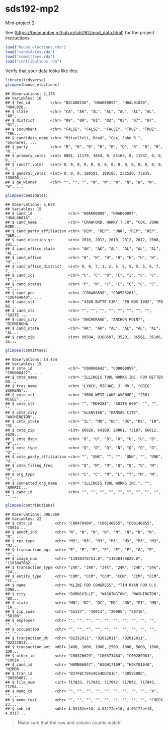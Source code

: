 sds192-mp2
================

Mini-project 2:

See (<https://beanumber.github.io/sds192/mod_data.html>) for the project instructions

``` r
load("house_elections.rda")
load("candidates.rda")
load("committees.rda")
load("contributions.rda")
```

Verify that your data looks like this:

``` r
library(tidyverse)
glimpse(house_elections)
```

    ## Observations: 2,178
    ## Variables: 10
    ## $ fec_id         <chr> "B2CA08156", "H0AK00097", "H0AL01030", "H0AL020...
    ## $ state          <chr> "CA", "AK", "AL", "AL", "AL", "AL", "AL", "AR",...
    ## $ district       <chr> "08", "00", "01", "02", "05", "07", "07", "01",...
    ## $ incumbent      <chr> "FALSE", "FALSE", "FALSE", "TRUE", "TRUE", "TRU...
    ## $ candidate_name <chr> "Mitzelfelt, Brad", "Cox, John R.", "Gounares, ...
    ## $ party          <chr> "R", "R", "R", "R", "R", "D", "R", "R", "R", "R...
    ## $ primary_votes  <int> 8801, 11179, 3854, 0, 65163, 0, 11537, 0, 0, 0,...
    ## $ runoff_votes   <int> 0, 0, 0, 0, 0, 0, 0, 0, 0, 0, 0, 0, 0, 0, 0, 0,...
    ## $ general_votes  <int> 0, 0, 0, 180591, 189185, 232520, 73835, 138800,...
    ## $ ge_winner      <chr> "", "", "", "W", "W", "W", "N", "W", "W", "W", ...

``` r
glimpse(candidates)
```

    ## Observations: 5,628
    ## Variables: 15
    ## $ cand_id                <chr> "H0AK00089", "H0AK00097", "H0AL00016", ...
    ## $ cand_name              <chr> "CRAWFORD, HARRY T JR", "COX, JOHN ROBE...
    ## $ cand_party_affiliation <chr> "DEM", "REP", "UNK", "REP", "REP", "DEM...
    ## $ cand_election_yr       <int> 2010, 2012, 2010, 2012, 2012, 2008, 201...
    ## $ cand_office_state      <chr> "AK", "AK", "AL", "AL", "AL", "AL", "AL...
    ## $ cand_office            <chr> "H", "H", "H", "H", "H", "H", "H", "H",...
    ## $ cand_office_district   <int> 0, 0, 7, 1, 2, 5, 5, 5, 5, 5, 6, 7, 7, ...
    ## $ cand_ici               <chr> "C", "C", "O", "C", "I", "C", "C", "I",...
    ## $ cand_status            <chr> "P", "N", "C", "C", "C", "C", "C", "C",...
    ## $ cand_pcc               <chr> "C00466698", "C00525261", "C00464040", ...
    ## $ cand_st1               <chr> "4350 BUTTE CIR", "PO BOX 1092", "PO BO...
    ## $ cand_st2               <chr> "", "", "", "", "", "", "", "", "SUITE ...
    ## $ cand_city              <chr> "ANCHORAGE", "ANCHOR POINT", "BIRMINGHA...
    ## $ cand_state             <chr> "AK", "AK", "AL", "AL", "AL", "AL", "AL...
    ## $ cand_zip               <int> 99504, 8388607, 35201, 36561, 36106, 35...

``` r
glimpse(committees)
```

    ## Observations: 14,454
    ## Variables: 15
    ## $ cmte_id                <chr> "C00000042", "C00000059", "C00000422", ...
    ## $ cmte_name              <chr> "ILLINOIS TOOL WORKS INC. FOR BETTER GO...
    ## $ tres_name              <chr> "LYNCH, MICHAEL J. MR.", "GREG SWARENS"...
    ## $ cmte_st1               <chr> "3600 WEST LAKE AVENUE", "2501 MCGEE", ...
    ## $ cmte_st2               <chr> "", "MD#288", "SUITE 600", "", "", "", ...
    ## $ cmte_city              <chr> "GLENVIEW", "KANSAS CITY", "WASHINGTON"...
    ## $ cmte_state             <chr> "IL", "MO", "DC", "OK", "KS", "IN", "DC...
    ## $ cmte_zip               <int> 60026, 64108, 20001, 73107, 66612, 4620...
    ## $ cmte_dsgn              <chr> "B", "U", "B", "U", "U", "U", "B", "B",...
    ## $ cmte_type              <chr> "Q", "Q", "Q", "N", "Q", "Q", "Q", "Q",...
    ## $ cmte_party_affiliation <chr> "", "UNK", "", "", "UNK", "", "UNK", "U...
    ## $ cmte_filing_freq       <chr> "Q", "M", "M", "Q", "Q", "Q", "M", "M",...
    ## $ org_type               <chr> "C", "C", "M", "L", "T", "M", "M", "L",...
    ## $ connected_org_name     <chr> "ILLINOIS TOOL WORKS INC.", "", "AMERIC...
    ## $ cand_id                <chr> "", "", "", "", "", "", "", "", "", "",...

``` r
glimpse(contributions)
```

    ## Observations: 396,369
    ## Variables: 22
    ## $ cmte_id          <chr> "C00478404", "C00140855", "C00140855", "C0014...
    ## $ amndt_ind        <chr> "N", "N", "N", "N", "N", "N", "N", "N", "N", ...
    ## $ rpt_type         <chr> "M3", "M3", "M3", "M3", "M3", "M3", "M3", "M3...
    ## $ transaction_pgi  <chr> "P", "P", "P", "P", "P", "P", "G", "P", "P", ...
    ## $ image_num        <chr> "11930476751.0", "11930476826.0", "1193047682...
    ## $ transaction_type <chr> "24K", "24K", "24K", "24K", "24K", "24K", "24...
    ## $ entity_type      <chr> "COM", "CCM", "CCM", "CCM", "CCM", "CCM", "CC...
    ## $ name             <chr> "KLINE FOR CONGRESS", "TIM RYAN FOR U.S. CONG...
    ## $ city             <chr> "BURNSVILLE", "WASHINGTON", "WASHINGTON", "BO...
    ## $ state            <chr> "MN", "DC", "DC", "MD", "ND", "MI", "MN", "IA...
    ## $ zip_code         <chr> "55337", "20013", "20005", "20716", "58106", ...
    ## $ employer         <chr> "", "", "", "", "", "", "", "", "", "", "", "...
    ## $ occupation       <chr> "", "", "", "", "", "", "", "", "", "", "", "...
    ## $ transaction_dt   <chr> "02252011", "02012011", "02012011", "02222011...
    ## $ transaction_amt  <dbl> 2400, 1000, 1000, 2500, 1000, 5000, 1000, 100...
    ## $ other_id         <chr> "C00326629", "C00373464", "C00289983", "C0014...
    ## $ cand_id          <chr> "H8MN06047", "H2OH17109", "H4KY01040", "H2MD0...
    ## $ tran_id          <chr> "B37FBC79414E54DD7A1C", "38595006", "38595007...
    ## $ file_num         <int> 717033, 717042, 717042, 717042, 717043, 71704...
    ## $ memo_cd          <chr> "", "", "", "", "", "", "", "", "", "X", "", ...
    ## $ memo_text        <chr> "", "", "", "", "", "", "", "", "", "CHECK 23...
    ## $ sub_id           <dbl> 4.03182e+18, 4.03172e+18, 4.03172e+18, 4.0317...

> Make sure that the row and column counts match!
